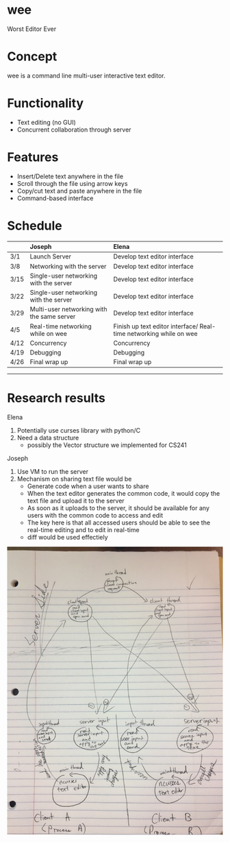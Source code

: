 # wee
Worst Editor Ever

# Concept
wee is a command line multi-user interactive text editor.

# Functionality
- Text editing (no GUI)
- Concurrent collaboration through server

# Features
- Insert/Delete text anywhere in the file
- Scroll through the file using arrow keys
- Copy/cut text and paste anywhere in the file
- Command-based interface

# Schedule
|      |Joseph																		|Elena																														 |
|:-----|:-----------------------------------------|:-----------------------------------------------------------------|
|  3/1 |Launch Server															|Develop text editor interface																		 |
|  3/8 |Networking with the server								|Develop text editor interface																		 |
|  3/15|Single-user networking with the server		|Develop text editor interface																		 |
|  3/22|Single-user networking with the server		|Develop text editor interface																		 |
|  3/29|Multi-user networking with the same server|Develop text editor interface																		 |
|  4/5 |Real-time networking while on wee					|Finish up text editor interface/ Real-time networking while on wee|
|  4/12|Concurrency																|Concurrency																											 |
|  4/19|Debugging																	|Debugging																											   |
|  4/26|Final wrap up															|Final wrap up																										 |
----------------------------------------------------------------------------------------------------------------------

# Research results
Elena
1. Potentially use curses library with python/C
2. Need a data structure
	- possibly the Vector structure we implemented for CS241

Joseph
1. Use VM to run the server
2. Mechanism on sharing text file would be
	- Generate code when a user wants to share
	- When the text editor generates the common code, it would copy the text file and 
		upload it to the server
	- As soon as it uploads to the server, it should be available for any users with 
		the common code to access and edit
	- The key here is that all accessed users should be able to see the real-time editing
		and to edit in real-time 
	- diff would be used effectiely

![Rough Draft Scheme](https://github.com/clee158/wee/blob/master/scheme.jpeg)
